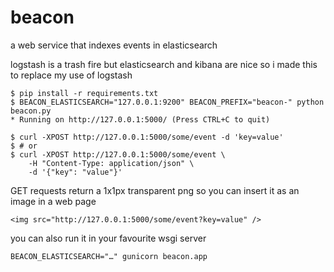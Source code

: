 # beacon

a web service that indexes events in elasticsearch

logstash is a trash fire but elasticsearch and kibana are nice so i made this to
replace my use of logstash

```
$ pip install -r requirements.txt
$ BEACON_ELASTICSEARCH="127.0.0.1:9200" BEACON_PREFIX="beacon-" python beacon.py
* Running on http://127.0.0.1:5000/ (Press CTRL+C to quit)
```

```
$ curl -XPOST http://127.0.0.1:5000/some/event -d 'key=value'
$ # or
$ curl -XPOST http://127.0.0.1:5000/some/event \
    -H "Content-Type: application/json" \
    -d '{"key": "value"}'
```

GET requests return a 1x1px transparent png so you can insert it as an image in a web page

```
<img src="http://127.0.0.1:5000/some/event?key=value" />
```

you can also run it in your favourite wsgi server

```
BEACON_ELASTICSEARCH="…" gunicorn beacon.app
```
